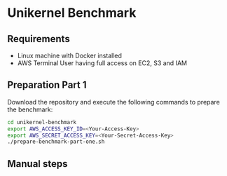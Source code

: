 # Unikernel Benchmark

## Requirements

- Linux machine with Docker installed
- AWS Terminal User having full access on EC2, S3 and IAM

## Preparation Part 1

Download the repository and execute the following commands to prepare the benchmark:

```bash
cd unikernel-benchmark
export AWS_ACCESS_KEY_ID=<Your-Access-Key>
export AWS_SECRET_ACCESS_KEY=<Your-Secret-Access-Key>
./prepare-benchmark-part-one.sh
```
## Manual steps

